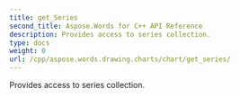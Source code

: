 ```yaml
---
title: get_Series
second_title: Aspose.Words for C++ API Reference
description: Provides access to series collection. 
type: docs
weight: 0
url: /cpp/aspose.words.drawing.charts/chart/get_series/
---
```


Provides access to series collection. 

